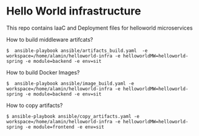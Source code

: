 # Hello World infrastructure 

This repo contains IaaC and Deployment files for helloworld microservices


How to build middleware artifcats?

```$  ansible-playbook ansible/artifacts_build.yaml  -e workspace=/home/alamin/helloworld-infra -e helloworldMW=helloworld-spring -e module=backend -e env=sit ```


How to build Docker Images?

```$  ansible-playbook ansible/image_build.yaml -e workspace=/home/alamin/helloworld-infra -e helloworldMW=helloworld-spring -e module=backend -e env=sit```

How to copy artifacts?

```$ ansible-playbook ansible/copy_artifacts.yaml -e workspace=/home/alamin/helloworld-infra -e helloworldMW=helloworld-spring -e module=frontend -e env=sit```